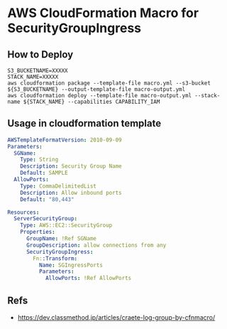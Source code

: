 # AWS CloudFormation Macro for SecurityGroupIngress

## How to Deploy

```
S3_BUCKETNAME=XXXXX
STACK_NAME=XXXXX
aws cloudformation package --template-file macro.yml --s3-bucket ${S3_BUCKETNAME} --output-template-file macro-output.yml
aws cloudformation deploy --template-file macro-output.yml --stack-name ${STACK_NAME} --capabilities CAPABILITY_IAM
```

## Usage in cloudformation template

```cf-test.yml
AWSTemplateFormatVersion: 2010-09-09
Parameters:
  SGName:
    Type: String
    Description: Security Group Name
    Default: SAMPLE
  AllowPorts:
    Type: CommaDelimitedList
    Description: Allow inbound ports
    Default: "80,443"

Resources:
  ServerSecurityGroup:
    Type: AWS::EC2::SecurityGroup
    Properties:
      GroupName: !Ref SGName
      GroupDescription: allow connections from any
      SecurityGroupIngress:
        Fn::Transform:
          Name: SGIngressPorts
          Parameters:
            AllowPorts: !Ref AllowPorts
```

## Refs
- https://dev.classmethod.jp/articles/craete-log-group-by-cfnmacro/

